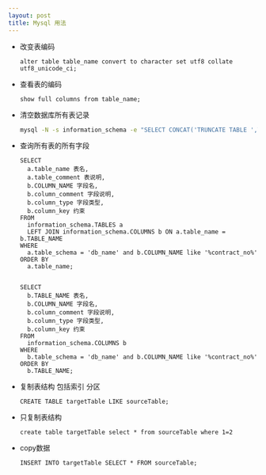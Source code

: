 ```yaml
---
layout: post
title: Mysql 用法
---
```


- 改变表编码

  ```mysql
  alter table table_name convert to character set utf8 collate utf8_unicode_ci;
  ```

- 查看表的编码

  ```mysql
  show full columns from table_name;
  ```

- 清空数据库所有表记录

  ```bash
  mysql -N -s information_schema -e "SELECT CONCAT('TRUNCATE TABLE ',TABLE_NAME,';') FROM TABLES WHERE TABLE_SCHEMA='test'" -uroot -p123456 | mysql -f test -uroot -p123456
  ```

- 查询所有表的所有字段

  ```mysql
  SELECT
    a.table_name 表名,
    a.table_comment 表说明,
    b.COLUMN_NAME 字段名,
    b.column_comment 字段说明,
    b.column_type 字段类型,
    b.column_key 约束
  FROM
    information_schema.TABLES a
    LEFT JOIN information_schema.COLUMNS b ON a.table_name = b.TABLE_NAME
  WHERE
    a.table_schema = 'db_name' and b.COLUMN_NAME like '%contract_no%'
  ORDER BY
    a.table_name;
  
  
  SELECT
    b.TABLE_NAME 表名,
    b.COLUMN_NAME 字段名,
    b.column_comment 字段说明,
    b.column_type 字段类型,
    b.column_key 约束
  FROM
    information_schema.COLUMNS b 
  WHERE
    b.table_schema = 'db_name' and b.COLUMN_NAME like '%contract_no%'
  ORDER BY
    b.TABLE_NAME;
  ```

- 复制表结构 包括索引 分区

  ```mysql
  CREATE TABLE targetTable LIKE sourceTable;
  ```

- 只复制表结构

  ```mysql
  create table targetTable select * from sourceTable where 1=2
  ```

- copy数据

  ```mysql
  INSERT INTO targetTable SELECT * FROM sourceTable;
  ```

  